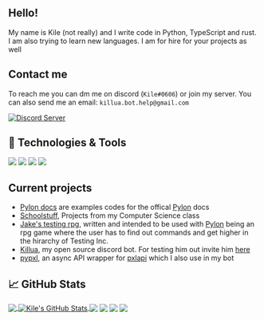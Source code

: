

## Hello!
My name is Kile (not really) and I write code in Python, TypeScript and rust. I am also trying to learn new languages. I am for hire for your projects as well

## Contact me
To reach me you can dm me on discord (`Kile#0606`) or join my server. You can also send me an email: `killua.bot.help@gmail.com`

 <a> [![Discord Server](https://img.shields.io/discord/691713541262147687.svg?label=Discord&logo=discord&logoColor=ffffff&color=7389D8&labelColor=6A7EC2&style=flat)](https://discord.gg/zXqDHkm)
</a>


## 🔧 Technologies & Tools
![](https://img.shields.io/badge/OS-Linux-informational?style=flat&logo=linux&logoColor=white&color=1400ff)
![](https://img.shields.io/badge/Python-informational?style=flat&logo=python&logoColor=white&color=ffd43b)
![](https://img.shields.io/badge/TypeScript-informational?style=flat&logo=typescript&logoColor=white&color=007acc)
![](https://img.shields.io/badge/Rust-informational?style=flat&logo=rust&logoColor=white&color=000000)

## Current projects
* [Pylon docs](https://github.com/Kile/Pylondocs) are examples codes for the offical [Pylon](https://pylon.bot) docs
* [Schoolstuff](https://github.com/Kile/Schoolstuff), Projects from my Computer Science class
* [Jake's testing rpg](https://github.com/Kile/testing), written and intended to be used with [Pylon](https://pylon.bot) being an rpg game where the user has to find out commands and get higher in the hirarchy of Testing Inc.
* [Killua](https://github.com/Kile/killua), my open source discord bot. For testing him out invite him [here](https://discord.com/oauth2/authorize?client_id=756206646396452975&scope=bot&permissions=268723414)
* [pypxl](https://github.com/Kile/pypxl), an async API wrapper for [pxlapi](https://pxlapi.dev) which I also use in my bot

## &#x1f4c8; GitHub Stats

<a href="https://github.com/Kile/Kile">
  <img align="center" src="https://github-readme-stats.vercel.app/api/top-langs/?username=Kile&title_color=ffffff&text_color=c9cacc&icon_color=2bbc8a&bg_color=1d1f21" />
</a>
<a href="https://github.com/Kile/Kile">
  <img align="center" src="https://github-readme-stats.vercel.app/api?username=Kile&show_icons=true&line_height=27&count_private=true&title_color=ffffff&text_color=c9cacc&icon_color=2bbc8a&bg_color=1d1f21" alt="Kile's GitHub Stats" />
</a>
<a>
   <img href="https://github.com/Kile/Killua" align="center" src="https://github-readme-stats.vercel.app/api/pin/?username=Kile&repo=Killua&title_color=ffffff&text_color=c9cacc&icon_color=1400ff&bg_color=1d1f21"/>
  <img href="https://github.com/Kile/pypxl" align="center" src="https://github-readme-stats.vercel.app/api/pin/?username=Kile&repo=pypxl&title_color=ffffff&text_color=c9cacc&icon_color=ffd43b&bg_color=1d1f21" />
   <img href="https://github.com/Kile/testing" align="center" src="https://github-readme-stats.vercel.app/api/pin/?username=Kile&repo=testing&title_color=ffffff&text_color=c9cacc&icon_color=007acc&bg_color=1d1f21" />
    <img href="https://github.com/Kile/happy-numbers" align="center" src="https://github-readme-stats.vercel.app/api/pin/?username=Kile&repo=happy-numbers&title_color=ffffff&text_color=c9cacc&icon_color=000000&bg_color=1d1f21" />
</a>    

